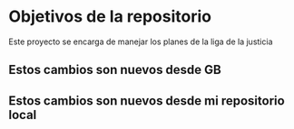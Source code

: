 # Objetivos de la repositorio

Este proyecto se encarga de manejar los planes de la liga de la justicia


## Estos cambios son nuevos desde GB
## Estos cambios son nuevos desde mi repositorio local
